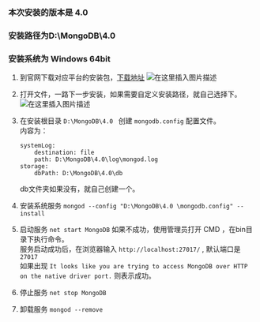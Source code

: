 ### 本次安装的版本是 4.0
### 安装路径为D:\MongoDB\4.0 
### 安装系统为 Windows 64bit 

1. 到官网下载对应平台的安装包，[下载地址](https://www.mongodb.com/download-center/community)
![在这里插入图片描述](https://img-blog.csdnimg.cn/20181129171626764.jpg?x-oss-process=image/watermark,type_ZmFuZ3poZW5naGVpdGk,shadow_10,text_aHR0cHM6Ly9ibG9nLmNzZG4ubmV0L3d1bGFsYV9oZWk=,size_16,color_FFFFFF,t_70)



2. 打开文件，一路下一步安装，如果需要自定义安装路径，就自己选择下。
![在这里插入图片描述](https://img-blog.csdnimg.cn/20181129172251964.jpg?x-oss-process=image/watermark,type_ZmFuZ3poZW5naGVpdGk,shadow_10,text_aHR0cHM6Ly9ibG9nLmNzZG4ubmV0L3d1bGFsYV9oZWk=,size_16,color_FFFFFF,t_70)

3. 在安装根目录 `D:\MongoDB\4.0 ` 创建 `mongodb.config` 配置文件。  
	内容为：
	```
	systemLog:
	    destination: file
	    path: D:\MongoDB\4.0\log\mongod.log
	storage:
	    dbPath: D:\MongoDB\4.0\db
	```
	db文件夹如果没有，就自己创建一个。
4. 安装系统服务
	`mongod --config "D:\MongoDB\4.0 \mongodb.config" --install`
5. 启动服务
	`net start MongoDB`
	如果不成功，使用管理员打开 CMD ，在bin目录下执行命令。  
	服务启动成功后，在浏览器输入 `http://localhost:27017/` , 默认端口是 `27017`  
	如果出现 `It looks like you are trying to access MongoDB over HTTP on the native driver port.`
	则表示成功。
6. 停止服务
`net stop MongoDB`
7. 卸载服务
`mongod --remove`